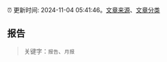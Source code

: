 :alarm_clock: 更新时间: 2024-11-04 05:41:46。[文章来源](/README.md)、[文章分类](/TAGS.md)

## 报告


> 关键字：`报告`、`月报`



